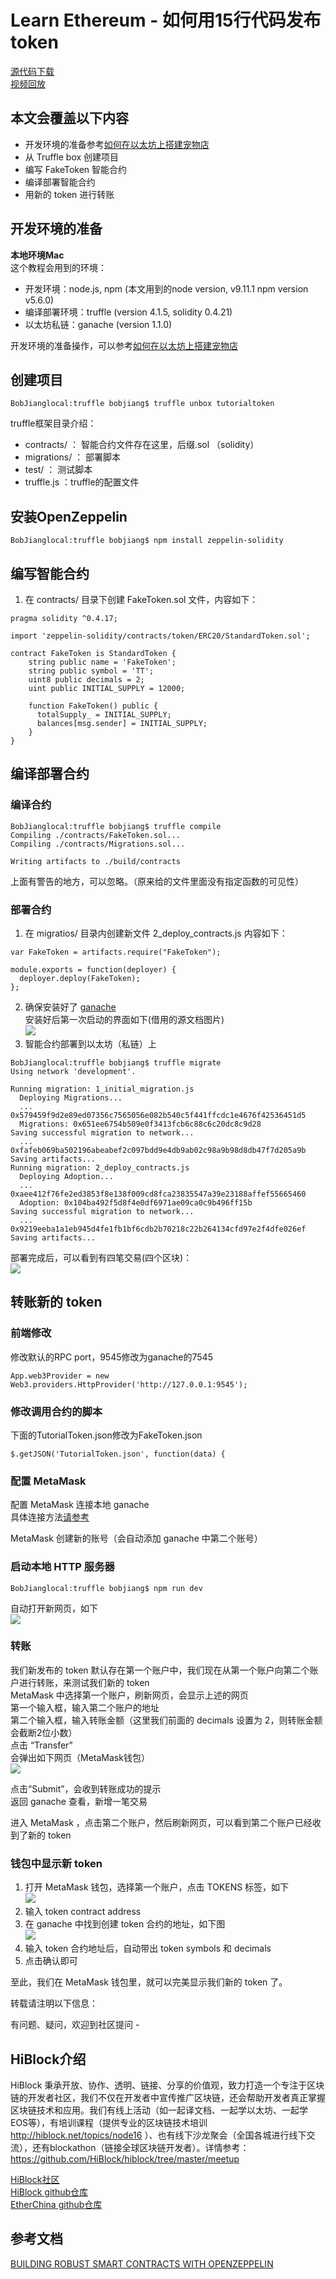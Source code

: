 # Learn Ethereum - 如何用15行代码发布 token

[源代码下载](https://github.com/etherchina/ethereum/tree/develop/src/how-to-issue-token)  
[视频回放]()  

## 本文会覆盖以下内容  
- 开发环境的准备参考[如何在以太坊上搭建宠物店](../petstore-truffle.md)  
- 从 Truffle box 创建项目  
- 编写 FakeToken 智能合约  
- 编译部署智能合约  
- 用新的 token 进行转账

## 开发环境的准备
**本地环境Mac**  
这个教程会用到的环境：  
- 开发环境：node.js, npm (本文用到的node version, v9.11.1 npm version v5.6.0)  
- 编译部署环境：truffle (version 4.1.5, solidity 0.4.21)  
- 以太坊私链：ganache (version 1.1.0)  

开发环境的准备操作，可以参考[如何在以太坊上搭建宠物店](https://github.com/etherchina/ethereum/petstore-truffle.md)   

## 创建项目

```
BobJianglocal:truffle bobjiang$ truffle unbox tutorialtoken
```

truffle框架目录介绍：  
- contracts/ ： 智能合约文件存在这里，后缀.sol （solidity）  
- migrations/ ： 部署脚本  
- test/ ： 测试脚本  
- truffle.js ：truffle的配置文件

## 安装OpenZeppelin

```
BobJianglocal:truffle bobjiang$ npm install zeppelin-solidity
```

## 编写智能合约

1. 在 contracts/ 目录下创建 FakeToken.sol 文件，内容如下：  

```
pragma solidity ^0.4.17;

import 'zeppelin-solidity/contracts/token/ERC20/StandardToken.sol';

contract FakeToken is StandardToken {
    string public name = 'FakeToken';
    string public symbol = 'TT';
    uint8 public decimals = 2;
    uint public INITIAL_SUPPLY = 12000;

    function FakeToken() public {
      totalSupply_ = INITIAL_SUPPLY;
      balances[msg.sender] = INITIAL_SUPPLY;
    }
}
```

## 编译部署合约

### 编译合约

```
BobJianglocal:truffle bobjiang$ truffle compile
Compiling ./contracts/FakeToken.sol...
Compiling ./contracts/Migrations.sol...

Writing artifacts to ./build/contracts
```

上面有警告的地方，可以忽略。（原来给的文件里面没有指定函数的可见性）  

### 部署合约
1. 在 migratios/ 目录内创建新文件 2_deploy_contracts.js 内容如下：

```
var FakeToken = artifacts.require("FakeToken");

module.exports = function(deployer) {
  deployer.deploy(FakeToken);
};

```

2. 确保安装好了 [ganache](http://truffleframework.com/ganache)   
安装好后第一次启动的界面如下(借用的源文档图片)  
![](http://truffleframework.com/tutorials/images/pet-shop/ganache-initial.png)  
3. 智能合约部署到以太坊（私链）上  
```
BobJianglocal:truffle bobjiang$ truffle migrate
Using network 'development'.

Running migration: 1_initial_migration.js
  Deploying Migrations...
  ... 0x579459f9d2e89ed07356c7565056e082b540c5f441ffcdc1e4676f42536451d5
  Migrations: 0x651ee6754b509e0f3413fcb6c88c6c20dc8c9d28
Saving successful migration to network...
  ... 0xfafeb069ba502196abeabef2c097bdd9e4db9ab02c98a9b98d8db47f7d205a9b
Saving artifacts...
Running migration: 2_deploy_contracts.js
  Deploying Adoption...
  ... 0xaee412f76fe2ed3853f8e138f009cd8fca23835547a39e23188affef55665460
  Adoption: 0x104ba492f5d8f4e0df6971ae09ca0c9b496ff15b
Saving successful migration to network...
  ... 0x9219eeba1a1eb945d4fe1fb1bf6cdb2b70218c22b264134cfd97e2f4dfe026ef
Saving artifacts...
```

部署完成后，可以看到有四笔交易(四个区块)：  
![](./images/ganache-overview.png)  

## 转账新的 token
### 前端修改

修改默认的RPC port，9545修改为ganache的7545
```
App.web3Provider = new Web3.providers.HttpProvider('http://127.0.0.1:9545');
```

### 修改调用合约的脚本

下面的TutorialToken.json修改为FakeToken.json
```
$.getJSON('TutorialToken.json', function(data) {
```

### 配置 MetaMask 

配置 MetaMask 连接本地 ganache  
具体连接方法[请参考]()  

MetaMask 创建新的账号（会自动添加 ganache 中第二个账号）  

### 启动本地 HTTP 服务器

```
BobJianglocal:truffle bobjiang$ npm run dev
```

自动打开新网页，如下  
![](http://truffleframework.com/tutorials/images/open-zeppelin/oz-tutorialtoken-initial.png)  

### 转账

我们新发布的 token 默认存在第一个账户中，我们现在从第一个账户向第二个账户进行转账，来测试我们新的 token  
MetaMask 中选择第一个账户，刷新网页，会显示上述的网页  
第一个输入框，输入第二个账户的地址  
第二个输入框，输入转账金额（这里我们前面的 decimals 设置为 2，则转账金额会截断2位小数）  
点击 “Transfer”  
会弹出如下网页（MetaMask钱包）  
![](http://truffleframework.com/tutorials/images/open-zeppelin/oz-metamask-transfer.png)  

点击“Submit”，会收到转账成功的提示  
返回 ganache 查看，新增一笔交易  

进入 MetaMask ，点击第二个账户，然后刷新网页，可以看到第二个账户已经收到了新的 token

### 钱包中显示新 token

1. 打开 MetaMask 钱包，选择第一个账户，点击 TOKENS 标签，如下  
![](./images/add-token-metamask.png)  
2. 输入 token contract address 
3. 在 ganache 中找到创建 token 合约的地址，如下图  
![](./images/new-token-address-ganache.png)  
4. 输入 token 合约地址后，自动带出 token symbols 和 decimals
5. 点击确认即可

至此，我们在 MetaMask 钱包里，就可以完美显示我们新的 token 了。

转载请注明以下信息：  

有问题、疑问，欢迎到社区提问 -   

## HiBlock介绍
HiBlock 秉承开放、协作、透明、链接、分享的价值观，致力打造一个专注于区块链的开发者社区，我们不仅在开发者中宣传推广区块链，还会帮助开发者真正掌握区块链技术和应用。我们有线上活动（如一起译文档、一起学以太坊、一起学EOS等），有培训课程（提供专业的区块链技术培训 http://hiblock.net/topics/node16 ）、也有线下沙龙聚会（全国各城进行线下交流），还有blockathon（链接全球区块链开发者）。详情参考：https://github.com/HiBlock/hiblock/tree/master/meetup 

[HiBlock社区](hiblock.net)  
[HiBlock github仓库](https://github.com/HiBlock/)  
[EtherChina github仓库](https://github.com/etherchina/)  

## 参考文档  
[BUILDING ROBUST SMART CONTRACTS WITH OPENZEPPELIN](http://truffleframework.com/tutorials/robust-smart-contracts-with-openzeppelin)   